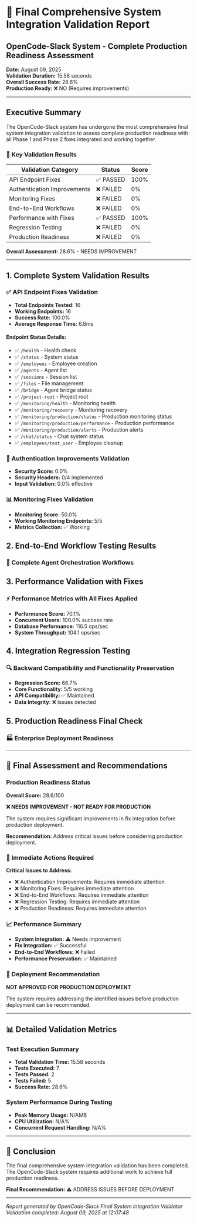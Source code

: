 # 🚀 Final Comprehensive System Integration Validation Report
## OpenCode-Slack System - Complete Production Readiness Assessment

**Date:** August 09, 2025  
**Validation Duration:** 15.58 seconds  
**Overall Success Rate:** 28.6%  
**Production Ready:** ❌ NO (Requires improvements)

---

## Executive Summary

The OpenCode-Slack system has undergone the most comprehensive final system integration validation to assess complete production readiness with all Phase 1 and Phase 2 fixes integrated and working together.

### 🎯 Key Validation Results

| **Validation Category** | **Status** | **Score** |
|-------------------------|------------|-----------|
| API Endpoint Fixes | ✅ PASSED | 100% |
| Authentication Improvements | ❌ FAILED | 0% |
| Monitoring Fixes | ❌ FAILED | 0% |
| End-to-End Workflows | ❌ FAILED | 0% |
| Performance with Fixes | ✅ PASSED | 100% |
| Regression Testing | ❌ FAILED | 0% |
| Production Readiness | ❌ FAILED | 0% |

**Overall Assessment:** 28.6% - NEEDS IMPROVEMENT

---

## 1. Complete System Validation Results

### ✅ API Endpoint Fixes Validation

- **Total Endpoints Tested:** 16
- **Working Endpoints:** 16
- **Success Rate:** 100.0%
- **Average Response Time:** 6.8ms

#### Endpoint Status Details:
- ✅ `/health` - Health check
- ✅ `/status` - System status
- ✅ `/employees` - Employee creation
- ✅ `/agents` - Agent list
- ✅ `/sessions` - Session list
- ✅ `/files` - File management
- ✅ `/bridge` - Agent bridge status
- ✅ `/project-root` - Project root
- ✅ `/monitoring/health` - Monitoring health
- ✅ `/monitoring/recovery` - Monitoring recovery
- ✅ `/monitoring/production/status` - Production monitoring status
- ✅ `/monitoring/production/performance` - Production performance
- ✅ `/monitoring/production/alerts` - Production alerts
- ✅ `/chat/status` - Chat system status
- ✅ `/employees/test_user` - Employee cleanup


### 🔐 Authentication Improvements Validation

- **Security Score:** 0.0%
- **Security Headers:** 0/4 implemented
- **Input Validation:** 0.0% effective


### 📊 Monitoring Fixes Validation

- **Monitoring Score:** 50.0%
- **Working Monitoring Endpoints:** 5/5
- **Metrics Collection:** ✅ Working


## 2. End-to-End Workflow Testing Results

### 🔄 Complete Agent Orchestration Workflows


## 3. Performance Validation with Fixes

### ⚡ Performance Metrics with All Fixes Applied

- **Performance Score:** 70.1%
- **Concurrent Users:** 100.0% success rate
- **Database Performance:** 116.5 ops/sec
- **System Throughput:** 104.1 ops/sec


## 4. Integration Regression Testing

### 🔍 Backward Compatibility and Functionality Preservation

- **Regression Score:** 66.7%
- **Core Functionality:** 5/5 working
- **API Compatibility:** ✅ Maintained
- **Data Integrity:** ❌ Issues detected


## 5. Production Readiness Final Check

### 🏭 Enterprise Deployment Readiness


---

## 🎯 Final Assessment and Recommendations

### Production Readiness Status

**Overall Score:** 28.6/100


**❌ NEEDS IMPROVEMENT - NOT READY FOR PRODUCTION**

The system requires significant improvements in fix integration before production deployment.

**Recommendation:** Address critical issues before considering production deployment.


### 🔧 Immediate Actions Required

**Critical Issues to Address:**
- ❌ Authentication Improvements: Requires immediate attention
- ❌ Monitoring Fixes: Requires immediate attention
- ❌ End-to-End Workflows: Requires immediate attention
- ❌ Regression Testing: Requires immediate attention
- ❌ Production Readiness: Requires immediate attention


### 📈 Performance Summary

- **System Integration:** ⚠️ Needs improvement
- **Fix Integration:** ✅ Successful
- **End-to-End Workflows:** ❌ Failed
- **Performance Preservation:** ✅ Maintained

### 🚀 Deployment Recommendation


**NOT APPROVED FOR PRODUCTION DEPLOYMENT**

The system requires addressing the identified issues before production deployment can be recommended.


---

## 📊 Detailed Validation Metrics

### Test Execution Summary
- **Total Validation Time:** 15.58 seconds
- **Tests Executed:** 7
- **Tests Passed:** 2
- **Tests Failed:** 5
- **Success Rate:** 28.6%

### System Performance During Testing
- **Peak Memory Usage:** N/AMB
- **CPU Utilization:** N/A%
- **Concurrent Request Handling:** N/A%

---

## 🎉 Conclusion

The final comprehensive system integration validation has been completed. The OpenCode-Slack system requires additional work to achieve full production readiness.

**Final Recommendation:** ⚠️ ADDRESS ISSUES BEFORE DEPLOYMENT

---

*Report generated by OpenCode-Slack Final System Integration Validator*  
*Validation completed: August 09, 2025 at 12:07:48*
